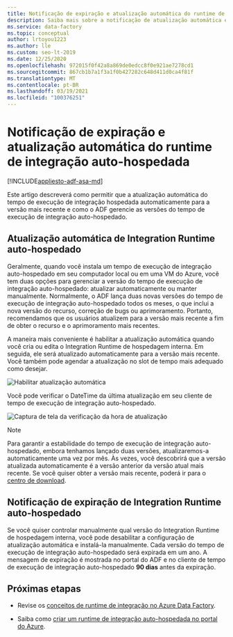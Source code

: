 ```yaml
---
title: Notificação de expiração e atualização automática do runtime de integração auto-hospedada
description: Saiba mais sobre a notificação de atualização automática e expiração do tempo de execução de integração do auto-hospedado
ms.service: data-factory
ms.topic: conceptual
author: lrtoyou1223
ms.author: lle
ms.custom: seo-lt-2019
ms.date: 12/25/2020
ms.openlocfilehash: 972015f0f42a8a869de0edcc8f0e921ae7278cd1
ms.sourcegitcommit: 867cb1b7a1f3a1f0b427282c648d411d0ca4f81f
ms.translationtype: MT
ms.contentlocale: pt-BR
ms.lasthandoff: 03/19/2021
ms.locfileid: "100376251"
---
```

# <a name="self-hosted-integration-runtime-auto-update-and-expire-notification"></a>Notificação de expiração e atualização automática do runtime de integração auto-hospedada

[!INCLUDE[appliesto-adf-asa-md](includes/appliesto-adf-asa-md.md)]

Este artigo descreverá como permitir que a atualização automática do tempo de execução de integração hospedada automaticamente para a versão mais recente e como o ADF gerencie as versões do tempo de execução de integração auto-hospedado.

## <a name="self-hosted-integration-runtime-auto-update"></a>Atualização automática de Integration Runtime auto-hospedado
Geralmente, quando você instala um tempo de execução de integração auto-hospedado em seu computador local ou em uma VM do Azure, você tem duas opções para gerenciar a versão do tempo de execução de integração auto-hospedado: atualizar automaticamente ou manter manualmente. Normalmente, o ADF lança duas novas versões do tempo de execução de integração auto-hospedado todos os meses, o que inclui a nova versão do recurso, correção de bugs ou aprimoramento. Portanto, recomendamos que os usuários atualizem para a versão mais recente a fim de obter o recurso e o aprimoramento mais recentes.

A maneira mais conveniente é habilitar a atualização automática quando você cria ou edita o Integration Runtime de hospedagem interna. Em seguida, ele será atualizado automaticamente para a versão mais recente. Você também pode agendar a atualização no slot de tempo mais adequado como desejar.

![Habilitar atualização automática](media/create-self-hosted-integration-runtime/shir-auto-update.png)

Você pode verificar o DateTime da última atualização em seu cliente de tempo de execução de integração auto-hospedado.

![Captura de tela da verificação da hora de atualização](media/create-self-hosted-integration-runtime/shir-auto-update-2.png)

> [!NOTE]
> Para garantir a estabilidade do tempo de execução de integração auto-hospedado, embora tenhamos lançado duas versões, atualizaremos-a automaticamente uma vez por mês. Às vezes, você descobrirá que a versão atualizada automaticamente é a versão anterior da versão atual mais recente. Se você quiser obter a versão mais recente, poderá ir para o [centro de download](https://www.microsoft.com/download/details.aspx?id=39717).

## <a name="self-hosted-integration-runtime-expire-notification"></a>Notificação de expiração de Integration Runtime auto-hospedado
Se você quiser controlar manualmente qual versão do Integration Runtime de hospedagem interna, você pode desabilitar a configuração de atualização automática e instalá-la manualmente. Cada versão do tempo de execução de integração auto-hospedado será expirada em um ano. A mensagem de expiração é mostrada no portal do ADF e no cliente de tempo de execução de integração auto-hospedado **90 dias** antes da expiração.

## <a name="next-steps"></a>Próximas etapas

- Revise os [conceitos de runtime de integração no Azure Data Factory](./concepts-integration-runtime.md).

- Saiba como [criar um runtime de integração auto-hospedada no portal do Azure](./create-self-hosted-integration-runtime.md).
